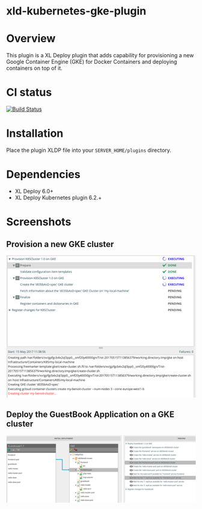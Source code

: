 # xld-kubernetes-gke-plugin

# Overview #

This plugin is a XL Deploy plugin that adds capability for provisioning a new Google Container Engine (GKE) for Docker Containers and deploying containers on top of it.

# CI status #

[![Build Status][xld-kubernetes-gke-plugin-travis-image]][xld-kubernetes-gke-plugin-travis-url]

[xld-kubernetes-gke-plugin-travis-image]: https://travis-ci.org/xebialabs-community/xld-kubernetes-gke-plugin.svg?branch=master
[xld-kubernetes-gke-plugin-travis-url]: https://travis-ci.org/xebialabs-community/xld-kubernetes-gke-plugin

# Installation #

Place the plugin XLDP file into your `SERVER_HOME/plugins` directory.

# Dependencies

* XL Deploy 6.0+
* XL Deploy Kubernetes plugin 6.2.+


# Screenshots

## Provision a new GKE cluster
![Provision a new GKE cluster](images/provision-gke-cluster-2.png)

## Deploy the GuestBook Application on a GKE cluster
![Deploy GuestBook Application](images/deploy-gke-guestbook.png)

